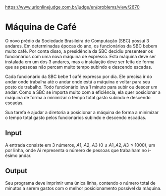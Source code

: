https://www.urionlinejudge.com.br/judge/en/problems/view/2670

# Máquina de Café

O novo prédio da Sociedade Brasileira de Computação (SBC) possui 3 andares. Em
determinadas épocas do ano, os funcionários da SBC bebem muito café. Por conta
disso, a presidência da SBC decidiu presentear os funcionários com uma nova
máquina de expresso. Esta máquina deve ser instalada em um dos 3 andares, mas
a instalação deve ser feita de forma que as pessoas não percam muito tempo
subindo e descendo escadas.

Cada funcionário da SBC bebe 1 café expresso por dia. Ele precisa ir do andar
onde trabalha até o andar onde está a máquina e voltar para seu posto de
trabalho. Todo funcionário leva 1 minuto para subir ou descer um andar. Como a
SBC se importa muito com a eficiência, ela quer posicionar a máquina de forma
a minimizar o tempo total gasto subindo e descendo escadas.

Sua tarefa é ajudar a diretoria a posicionar a máquina de forma a minimizar o
tempo total gasto pelos funcionários subindo e descendo escadas.

## Input

A entrada consiste em 3 números, $A1$, $A2$, $A3$
($0 \leq A1, A2, A3 \leq 1000$), um por linha, onde Ai representa o número de
pessoas que trabalham no i-ésimo andar.

## Output

Seu programa deve imprimir uma única linha, contendo o número total de minutos
a serem gastos com o melhor posicionamento possível da máquina.
